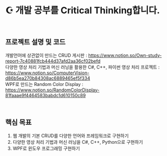 # ☪ 개발 공부를 Critical Thinking합니다.
</br>

## 프로젝트 설명 및 코드
  개발언어에 상관없이 만드는 CRUD 게시판 : https://www.notion.so/Own-study-report-7c40881fcb444d37afd2aa36cf02befd </br>
  다양한 영상 처리 기법과 머신 러닝을 활용한 C#, C++, 파이썬 영상 처리 프로젝트 : https://www.notion.so/ComputerVision-d86b5ea270b84308ac6889465ef5f334 </br>
  WPF로 만드는 Random Color Display : https://www.notion.so/RandomColorDisplay-81faaae9f4464583babdc1d610150c89 </br>

</br>

## 핵심 목표
1. 웹 개발의 기본 CRUD를 다양한 언어와 프레임워크로 구현하기
2. 다양한 영상 처리 기법과 머신 러닝을 C#, C++, Python으로 구현하기
3. WPF로 윈도우 프로그래밍 구현하기

